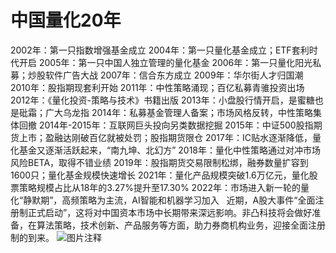 # 中国量化20年

2002年：第一只指数增强基金成立
2004年：第一只量化基金成立；ETF套利时代开启
2005年：第一只中国人独立管理的量化基金
2006年：第一只量化阳光私募；炒股软件广告大战
2007年：信合东方成立
2009年：华尔街人才归国潮
 
2010年：股指期现套利开始
2011年：中性策略涌现；百亿私募青骓投资出场
2012年：《量化投资-策略与技术》书籍出版
2013年：小盘股行情开启，是蜜糖也是砒霜；广大乌龙指
2014年：私募基金管理人备案；市场风格反转，中性策略集体回撤
2014年-2015年：互联网巨头投向另类数据挖掘
2015年：中证500股指期货上市；盈融达刚破百亿就被处罚；股指期货限仓
2017年：IC贴水逐渐降低，量化基金又逐渐活跃起来，“南九坤、北幻方”
2018年：量化中性策略通过对冲市场风险BETA，取得不错业绩
2019年：股指期货交易限制松绑，融券数量扩容到1600只；量化基金规模快速增长
2021年：量化产品规模突破1.6万亿元，量化股票策略规模占比从18年的3.27%提升至17.30%
2022年：市场进入新一轮的量化“静默期”，高频策略为主流，AI智能和机器学习加入
 
近期，A股大事件“全面注册制正式启动”，这将对中国资本市场中长期带来深远影响。非凸科技将会做好准备，在算法策略，技术创新、产品服务等方面，助力券商机构业务，迎接全面注册制的到来。
![图片注释](http://storage-uqer.datayes.com/6245aa787bf0370166768fd0/c2e77a7e-a3a1-11ed-a140-0242ac140002)